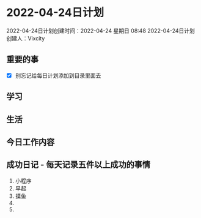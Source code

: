 # 2022-04-24日计划

2022-04-24日计划创建时间：2022-04-24 星期日  08:48
2022-04-24日计划创建人：Vixcity

## 重要的事
- [x] 别忘记给每日计划添加到目录里面去

## 学习

## 生活

## 今日工作内容

## 成功日记 - 每天记录五件以上成功的事情
1. 小程序
2. 早起
3. 摸鱼
4. 
5. 